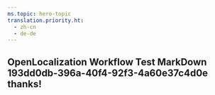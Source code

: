 ```yaml
---
ms.topic: hero-topic
translation.priority.ht: 
  - zh-cn
  - de-de
---
```

## OpenLocalization Workflow Test MarkDown 193dd0db-396a-40f4-92f3-4a60e37c4d0e thanks!
